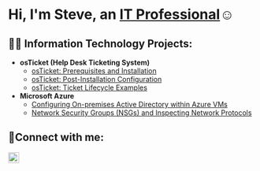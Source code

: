 <h1>Hi, I'm Steve, an <a href="[https://linkedin.com/in/Josh](https://www.linkedin.com/in/steve-lloyd-993248233/)">IT Professional</a>☺</h1>

<h2>👨‍💻 Information Technology Projects:</h2>

- <b>osTicket (Help Desk Ticketing System)</b>
  - [osTicket: Prerequisites and Installation](https://github.com/stevelloyd76/osticket-prereqs)
  - [osTicket: Post-Installation Configuration](https://github.com/stevelloyd76/post-install-config)
  - [osTicket: Ticket Lifecycle Examples](https://github.com/joshmadakorcc/ticket-lifecycle)
- <b>Microsoft Azure</b>
  - [Configuring On-premises Active Directory within Azure VMs](https://github.com/stevelloyd76/configure-ad)
  - [Network Security Groups (NSGs) and Inspecting Network Protocols](https://github.com/stevelloyd76/azure-network-protocols)

<h2>🤳Connect with me:</h2>

[<img align="left" alt="Josh | LinkedIn" width="22px" src="https://cdn.jsdelivr.net/npm/simple-icons@v3/icons/linkedin.svg" />][linkedin]

[linkedin]: https://www.linkedin.com/in/steve-lloyd-993248233/
